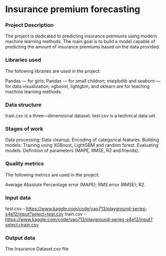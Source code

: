 # Insurance premium forecasting

### Project Description
The project is dedicated to predicting insurance premiums using modern machine learning methods. The main goal is to build a model capable of predicting the amount of insurance premiums based on the data provided.

### Libraries used
The following libraries are used in the project:

Pandas — for girls;
Pandas — for small children;
matplotlib and seaborn — for data visualization;
xgboost, lightgbm, and sklearn are for teaching machine learning methods.

### Data structure

train.csv is a three—dimensional dataset.
test.csv is a technical data set.

### Stages of work

Data processing:
Data cleanup;
Encoding of categorical features.
Building models:
Training using XGBoost, LightGBM and random forest.
Evaluating models:
Definition of parameters (MAPE, RMSE, R2 and friends).

### Quality metrics
The following metrics are used in the project:

Average Absolute Percentage error (MAPE);
RMS error (RMSE);
R2.

### Input data

test.csv - https://www.kaggle.com/code/yao713/playground-series-s4e12/input?select=test.csv
train.csv - https://www.kaggle.com/code/yao713/playground-series-s4e12/input?select=train.csv
### Output data 

The Insurance Dataset.csv file
